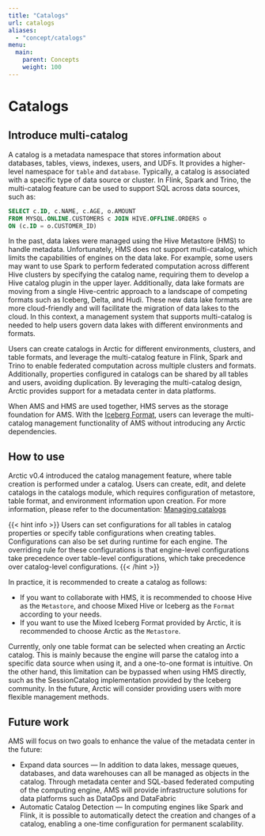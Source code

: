 ```yaml
---
title: "Catalogs"
url: catalogs
aliases:
  - "concept/catalogs"
menu:
  main:
    parent: Concepts
    weight: 100
---
```

# Catalogs

## Introduce multi-catalog

A catalog is a metadata namespace that stores information about databases, tables, views, indexes, users, and UDFs. It provides a higher-level
namespace for `table` and `database`. Typically, a catalog is associated with a specific type of data source or cluster. In Flink, Spark and Trino,
the multi-catalog feature can be used to support SQL across data sources, such as:

```SQL
SELECT c.ID, c.NAME, c.AGE, o.AMOUNT
FROM MYSQL.ONLINE.CUSTOMERS c JOIN HIVE.OFFLINE.ORDERS o
ON (c.ID = o.CUSTOMER_ID)
```

In the past, data lakes were managed using the Hive Metastore (HMS) to handle metadata. Unfortunately, HMS does not support multi-catalog, which
limits the capabilities of engines on the data lake. For example, some users may want to use Spark to perform federated computation across different
Hive clusters by specifying the catalog name, requiring them to develop a Hive catalog plugin in the upper layer. Additionally, data lake formats are
moving from a single Hive-centric approach to a landscape of competing formats such as Iceberg, Delta, and Hudi. These new data lake formats are more
cloud-friendly and will facilitate the migration of data lakes to the cloud. In this context, a management system that supports multi-catalog is
needed to help users govern data lakes with different environments and formats.

Users can create catalogs in Arctic for different environments, clusters, and table formats, and leverage the multi-catalog feature in Flink, Spark
and Trino to enable federated computation across multiple clusters and formats. Additionally, properties configured in catalogs can be shared by all
tables and users, avoiding duplication. By leveraging the multi-catalog design, Arctic provides support for a metadata center in data platforms.

When AMS and HMS are used together, HMS serves as the storage foundation for AMS. With the [Iceberg Format](//TODO), users can leverage the
multi-catalog management functionality of AMS without introducing any Arctic dependencies.

## How to use

Arctic v0.4 introduced the catalog management feature, where table creation is performed under a catalog. Users can create, edit, and delete catalogs
in the catalogs module, which requires configuration of metastore, table format, and environment information upon creation. For more information,
please refer to the documentation: [Managing catalogs](../guides/managing-catalogs.md)

{{< hint info >}}
Users can set configurations for all tables in catalog properties or specify table configurations when creating tables. Configurations can
also be set during runtime for each engine. The overriding rule for these configurations is that engine-level configurations take precedence
over table-level configurations, which take precedence over catalog-level configurations.
{{< /hint >}}

In practice, it is recommended to create a catalog as follows:

- If you want to collaborate with HMS, it is recommended to choose Hive as the `Metastore`, and choose Mixed Hive or Iceberg as the `Format`
  according to your needs.
- If you want to use the Mixed Iceberg Format provided by Arctic, it is recommended to choose Arctic as the `Metastore`.

Currently, only one table format can be selected when creating an Arctic catalog. This is mainly because the engine will parse the catalog into a
specific data source when using it, and a one-to-one format is intuitive. On the other hand, this limitation can be bypassed when using HMS directly,
such as the SessionCatalog implementation provided by the Iceberg community. In the future, Arctic will consider providing users with more flexible
management methods.

## Future work

AMS will focus on two goals to enhance the value of the metadata center in the future:

- Expand data sources —  In addition to data lakes, message queues, databases, and data warehouses can all be managed as objects in the catalog.
  Through metadata center and SQL-based federated computing of the computing engine, AMS will provide infrastructure solutions for data platforms
  such as DataOps and DataFabric
- Automatic Catalog Detection —  In computing engines like Spark and Flink, it is possible to automatically detect the creation and changes of a
  catalog, enabling a one-time configuration for permanent scalability.
  